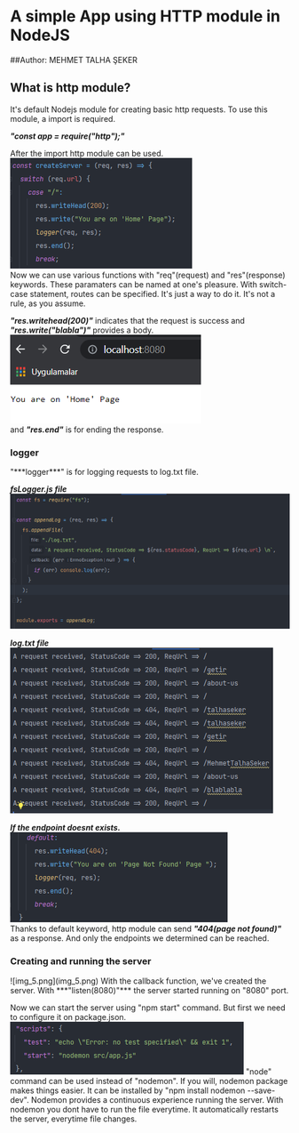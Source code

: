 <h1>A simple App using HTTP module in NodeJS</h1>

##Author: MEHMET TALHA ŞEKER

<h2>What is http module?</h2>
It's default Nodejs module for creating basic http requests. To use this module, a import is required.  

***"const app = require("http");"***

After the import http module can be used.
![img.png](img.png)  
Now we can use various functions with "req"(request) and "res"(response) keywords. These paramaters can be named at 
one's pleasure. With switch-case statement, routes can be specified. It's just a way to do it. It's not a rule, as you
assume.

***"res.writehead(200)"*** indicates that the request is success and ***"res.write("blabla")"*** provides a body.
![img_1.png](img_1.png)  
and ***"res.end"*** is for ending the response.
  
<h3>logger</h3>
"***logger***" is for logging requests to log.txt file.  

***fsLogger.js file***
![img_2.png](img_2.png)

***log.txt file***
![img_3.png](img_3.png)

***If the endpoint doesnt exists.***
![img_4.png](img_4.png)  
Thanks to default keyword, http module can send ***"404(page not found)"*** as a response. And only the endpoints we
determined can be reached.

<h3>Creating and running the server</h3>
![img_5.png](img_5.png)  
With the callback function, we've created the server. With ***"listen(8080)"*** the server started running on "8080" port.

Now we can start the server using "npm start" command. But first we need to configure it on package.json.
![img_6.png](img_6.png)
"node" command can be used instead of "nodemon". If you will, nodemon package makes things easier. It can be installed by
"npm install nodemon --save-dev". Nodemon provides a continuous experience running the server. With nodemon you dont have
to run the file everytime. It automatically restarts the server, everytime file changes.